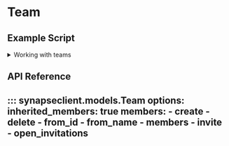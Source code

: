 # Team

## Example Script

<details class="quote">
  <summary>Working with teams</summary>

```python
{!docs/scripts/object_orientated_programming_poc/oop_poc_team.py!}
```
</details>

## API Reference

::: synapseclient.models.Team
    options:
        inherited_members: true
        members:
            - create
            - delete
            - from_id
            - from_name
            - members
            - invite
            - open_invitations
---
